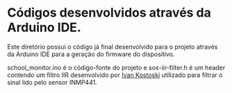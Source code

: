 # Códigos desenvolvidos através da Arduino IDE.

Este diretório possui o código já final desenvolvido para o projeto através da 
Arduino IDE para a geração do firmware do dispositivo.

school_monitor.ino é o código-fonte do projeto e sos-iir-filter.h é um header
contendo um filtro IIR desenvolvido por [Ivan Kostoski](https://github.com/ikostoski/esp32-i2s-slm) utilizado para filtrar o sinal lido pelo sensor INMP441.
